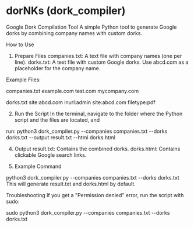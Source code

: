 # dorNKs (dork_compiler)

Google Dork Compilation Tool
A simple Python tool to generate Google dorks by combining company names with custom dorks.

How to Use

1. Prepare Files
companies.txt: A text file with company names (one per line).
dorks.txt: A text file with custom Google dorks. Use abcd.com as a placeholder for the company name.

Example Files:

companies.txt
example.com
test.com
mycompany.com


dorks.txt
site:abcd.com inurl:admin
site:abcd.com filetype:pdf


2. Run the Script
In the terminal, navigate to the folder where the Python script and the files are located, and

run:  python3 dork_compiler.py --companies companies.txt --dorks dorks.txt --output result.txt --html dorks.html


4. Output
result.txt: Contains the combined dorks.
dorks.html: Contains clickable Google search links.

6. Example Command

python3 dork_compiler.py --companies companies.txt --dorks dorks.txt
This will generate result.txt and dorks.html by default.

Troubleshooting
If you get a "Permission denied" error, run the script with sudo:

sudo python3 dork_compiler.py --companies companies.txt --dorks dorks.txt
